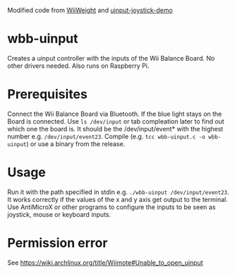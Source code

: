 Modified code from [WiiWeight](https://github.com/keldu/WiiWeight) and [uinput-joystick-demo](https://github.com/GrantEdwards/uinput-joystick-demo)

# wbb-uinput
Creates a uinput controller with the inputs of the Wii Balance Board. No other drivers needed. Also runs on Raspberry Pi.

# Prerequisites
Connect the Wii Balance Board via Bluetooth. If the blue light stays on the Board is connected. Use `ls /dev/input` or tab compleation later to find out which one the board is. It should be the /dev/input/event* with the highest number e.g. `/dev/input/event23`. Compile (e.g. `tcc wbb-uinput.c -o wbb-uinput`) or use a binary from the release.

# Usage
Run it with the path specified in stdin e.g. `./wbb-uinput /dev/input/event23`. It works correctly if the values of the x and y axis get output to the terminal. Use AntiMicroX or other programs to configure the inputs to be seen as joystick, mouse or keyboard inputs.

# Permission error
See https://wiki.archlinux.org/title/Wiimote#Unable_to_open_uinput
